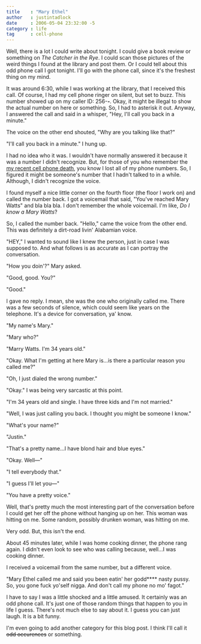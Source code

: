```yaml
---
title    : "Mary Ethel"
author   : justintadlock
date     : 2006-05-04 23:32:00 -5
category : life
tag      : cell-phone
---
```


Well, there is a lot I could write about tonight.  I could give a book review or something on <em> The Catcher in the Rye</em>.  I could scan those pictures of the weird things I found at the library and post them.  Or I could tell about this odd phone call I got tonight.  I'll go with the phone call, since it's the freshest thing on my mind.

It was around 6:30, while I was working at the library, that I received this call.  Of course, I had my cell phone ringer on silent, but set to buzz.  This number showed up on my caller ID:  256-***-***.  Okay, it might be illegal to show the actual number on here or something.  So, I had to asterisk it out.  Anyway, I answered the call and said in a whisper, "Hey, I'll call you back in a minute."

The voice on the other end shouted, "Why are you talking like that?"

"I'll call you back in a minute."  I hung up.

I had no idea who it was.  I wouldn't have normally answered it because it was a number I didn't recognize.  But, for those of you who remember the <a href="/archives/2006/04/12/mr-nokia-a-prophetic-sign" title="Mr. Nokia &amp; A Prophetic Sign - April 12, 2006"> my recent cell phone death</a>, you know I lost all of my phone numbers.  So, I figured it might be someone's number that I hadn't talked to in a while.  Although, I didn't recognize the voice.

I found myself a nice little corner on the fourth floor (the floor I work on) and called the number back.  I got a voicemail that said, "You've reached Mary Watts" and bla bla bla.  I don't remember the whole voicemail.  I'm like, <em> Do I know a Mary Watts</em>?

So, I called the number back.  "Hello," came the voice from the other end.  This was definitely a dirt-road livin' Alabamian voice.

"HEY," I wanted to sound like I knew the person, just in case I was supposed to.  And what follows is as accurate as I can portray the conversation.

"How you doin'?"  Mary asked.

"Good, good.  You?"

"Good."

I gave no reply.  I mean, she was the one who originally called me.  There was a few seconds of silence, which could seem like years on the telephone.  It's a device for conversation, ya' know.

"My name's Mary."

"Mary who?"

"Marry Watts.  I'm 34 years old."

"Okay.  What I'm getting at here Mary is...is there a particular reason you called me?"

"Oh, I just dialed the wrong number."

"Okay."  I was being very sarcastic at this point.

"I'm 34 years old and single.  I have three kids and I'm not married."

"Well, I was just calling you back.  I thought you might be someone I know."

"What's your name?"

"Justin."

"That's a pretty name...I have blond hair and blue eyes."

"Okay.  Well&mdash;"

"I tell everybody that."

"I guess I'll let you&mdash;"

"You have a pretty voice."

Well, that's pretty much the most interesting part of the conversation before I could get her off the phone without hanging up on her.  This woman was hitting on me.  Some random, possibly drunken woman, was hitting on me.

Very odd.  But, this isn't the end.

About 45 minutes later, while I was home cooking dinner, the phone rang again.  I didn't even look to see who was calling because, well...I was cooking dinner.

I received a voicemail from the same number, but a different voice.

"Mary Ethel called me and said you been eatin' her godd**** nasty pussy.  So, you gone fuck yo'self nigga.  And don't call my phone no mo' fagot."

I have to say I was a little shocked and a little amused.  It certainly was an odd phone call.  It's just one of those random things that happen to you in life I guess.  There's not much else to say about it.  I guess you can just laugh.  It is a bit funny.

I'm even going to add another category for this blog post.  I think I'll call it <del datetime="2007-04-15T07:33:51+00:00"> odd occurences</del> or something.
